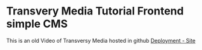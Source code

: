 # Transvery Media Tutorial Frontend simple CMS
This is an old Video of Transversy Media hosted in github
[Deployment - Site](https://eduardmaster.github.io/tutorial-of-transversy-media-frontend-cms/"target="_blank"")
